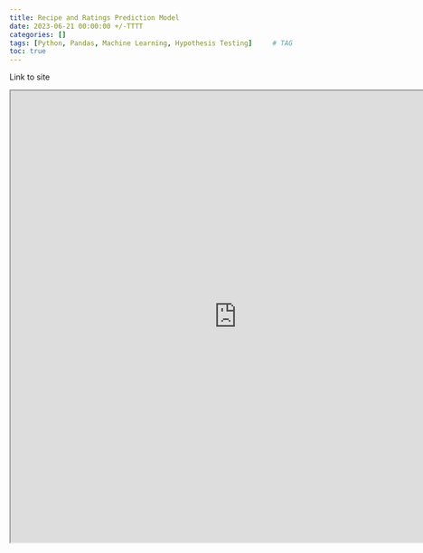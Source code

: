 ```yaml
---
title: Recipe and Ratings Prediction Model
date: 2023-06-21 00:00:00 +/-TTTT
categories: []
tags: [Python, Pandas, Machine Learning, Hypothesis Testing]     # TAG names should always be lowercase
toc: true
---
```



<a href="https://ginaroberg.github.io/Recipe-Ratings-Prediction-Model/"><i class="fa fa-link " style="color: grey" ></i></a> Link to site

<iframe
  src="https://ginaroberg.github.io/Recipe-Ratings-Prediction-Model/"
  style="width:800px; height:800px;"
></iframe>
